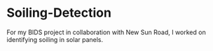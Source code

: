 # Soiling-Detection

For my BIDS project in collaboration with New Sun Road, I worked on identifying soiling in solar panels. 
